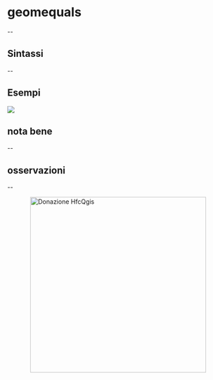 # geomequals

--

## Sintassi

--

## Esempi

![](/img/reference/geomequals/geomequals1.png)

## nota bene

--

## osservazioni

--

<a href="https://www.paypal.me/pigrecoinfinito" target="_blank"><img width="400"  class="immagonobox" src="https://raw.githubusercontent.com/pigreco/HfcQGIS/master/img/sviluppo_reference_01.png" Title="La documentazione di questa funzione non è stata ancora sviluppata. Se vuoi sostenerla fai una donazione con PayPal, scrivendo ..." alt="Donazione HfcQgis" style="margin: 0 auto; display: block;" /></a>